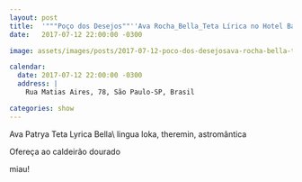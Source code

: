 ```yaml
---
layout: post
title:  '"""Poço dos Desejos""''Ava Rocha_Bella_Teta Lírica no Hotel Bar'
date:   2017-07-12 22:00:00 -0300

image: assets/images/posts/2017-07-12-poco-dos-desejosava-rocha-bella-teta-lirica-no-hotel-bar.jpg

calendar:
  date: 2017-07-12 22:00:00 -0300
  address: |
    Rua Matias Aires, 78, São Paulo-SP, Brasil

categories: show
---
```


Ava Patrya Teta Lyrica Bella\\
lingua loka, theremin, astromântica

Ofereça ao caldeirão dourado

miau!
